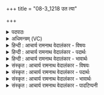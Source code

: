 +++
title = "08-3_1218 उत त्या"

+++
<details><summary>पदपाठः</summary>

उ꣣त꣢। त्याः। ह꣣रि꣡तः꣢। र꣡थे꣢꣯। सू꣡रः꣢꣯। अ꣣युक्त। या꣡त꣢꣯वे। इ꣡न्दुः꣢꣯। इ꣡न्द्रः꣢꣯। इ꣡ति꣢꣯। ब्रु꣣व꣢न्। १२१८।
</details>

<details><summary>अधिमन्त्रम् (VC)</summary>

- पवमानः सोमः
- निध्रुविः काश्यपः
- गायत्री
- षड्जः
</details>

<details><summary>हिन्दी : आचार्य रामनाथ वेदालंकार - विषयः</summary>

आगे फिर परमेश्वर का कर्तृत्व वर्णित है।
</details>

<details><summary>हिन्दी : आचार्य रामनाथ वेदालंकार - पदार्थः</summary>

पदार्थान्वयभाषाः -  (उत) और ‘हे मनुष्य ! तू (इन्दुः) तेज से प्रदीप्त है, (इन्द्रः) शत्रुविदारक है’ (इति ब्रुवन्) यह कहते हुए (सूरः) प्रेरक परमेश्वर ने (यातवे) व्यवहार करने के लिए (रथे) शरीररूप रथ में (त्याः) उन परम उपयोगी (हरितः) मनःशक्ति,बुद्धिशक्ति एवं प्राणशक्ति सहित ज्ञानेन्द्रियशक्ति और कर्मेन्द्रियशक्ति रूप घोड़ियों को (अयुक्त) नियुक्त किया हुआ है ॥३॥
</details>

<details><summary>हिन्दी : आचार्य रामनाथ वेदालंकार - भावार्थः</summary>

भावार्थभाषाः -  मनुष्य का शरीर-रूप रथ परमेश्वर की महान् निर्माण-कला को सूचित करता है ॥३॥ इस खण्ड में परमात्मा तथा वीरों के उद्बोधन विषय का वर्णन होने से इस खण्ड की पूर्व खण्ड के साथ सङ्गति जाननी चाहिए ॥ नवम अध्याय का पञ्चम खण्ड समाप्त ॥
</details>

<details><summary>संस्कृत : आचार्य रामनाथ वेदालंकार - विषयः</summary>

अथ पुनरपि परमेश्वरस्य कर्तृत्वमाह।
</details>

<details><summary>संस्कृत : आचार्य रामनाथ वेदालंकार - पदार्थः</summary>

पदार्थान्वयभाषाः -  (उत) अपि च ‘हे मानव,त्वम् (इन्दुः) तेजसा समिद्धोऽसि, (इन्द्रः) शत्रुविदारकोऽसि’(इति ब्रुवन्) इति कथयन् (सूरः) प्रेरकः परमेश्वरः (यातवे) व्यवहर्तुम् (रथे) शरीररथे (त्याः) ताः परमोपयोगिनीः (हरितः) मनोबुद्धिप्राणशक्तिसहिताः ज्ञानेन्द्रियकर्मेन्द्रियशक्तिरूपाः अश्वाः (अयुक्त) नियुक्तवानस्ति ॥३॥
</details>

<details><summary>संस्कृत : आचार्य रामनाथ वेदालंकार - भावार्थः</summary>

भावार्थभाषाः -  मानवदेहरथः परमेश्वरस्य महतीं निर्माणकलां सूचयति ॥३॥ अस्मिन् खण्डे परमात्मविषयस्य वीरोद्बोधनविषयस्य च वर्णनादेतत्खण्डस्य पूर्वखण्डेन संगतिर्वेद्या ॥
</details>

<details><summary>संस्कृत : आचार्य रामनाथ वेदालंकार - पादटिप्पनी</summary>

टिप्पणी:   १. ऋ० ९।६३।९ ‘रथे’ इत्यत्र ‘दश॒’ इति पाठः।
</details>